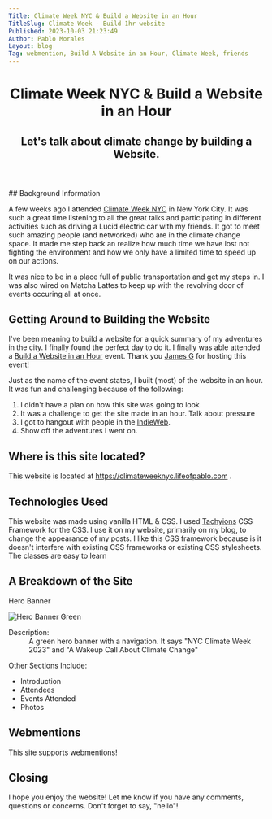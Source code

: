 ```yaml
---
Title: Climate Week NYC & Build a Website in an Hour
TitleSlug: Climate Week - Build 1hr website
Published: 2023-10-03 21:23:49
Author: Pablo Morales
Layout: blog
Tag: webmention, Build A Website in an Hour, Climate Week, friends
---
```

<header class="tc ph4">
  <h1 class="f3 f2-m f1-l fw2 black-90 mv3">
    Climate Week NYC & Build a Website in an Hour
  </h1>
  <h2 class="f5 f4-m f3-l fw2 black-50 mt0 lh-copy">
    Let's talk about climate change by building a Website.
  </h2>
</header>

<article class="athelas pa4 black">
  <div class="f4 f4-ns lh-copy measure center" markdown="1">
## Background Information

A few weeks ago I attended [Climate Week NYC](https://www.climateweeknyc.org/) in New York City. It was such a great time listening to all the great talks and participating in different activities such as driving a Lucid electric car with my friends. It got to meet such amazing people (and networked) who are in the climate change space. It made me step back an realize how much time we have lost not fighting the environment and how we only have a limited time to speed up on our actions. 

It was nice to be in a place full of public transportation and get my steps in. I was also wired on Matcha Lattes to keep up with the revolving door of events occuring all at once. 

## Getting Around to Building the Website

I've been meaning to build a website for a quick summary of my adventures in the city. I finally found the perfect day to do it. I finally was able attended a <a href="https://events.indieweb.org/2023/09/build-a-website-in-an-hour-IlkuPP6V6dNW" class="u-in-reply-to">Build a Website in an Hour</a> event. Thank you <a href="https://jamesg.blog/" class="u-reply-to">James G</a> for hosting this event! 

Just as the name of the event states, I built (most) of the website in an hour. It was fun and challenging because of the following:

1. I didn't have a plan on how this site was going to look
2. It was a challenge to get the site made in an hour. Talk about pressure
3. I got to hangout with people in the [IndieWeb](https://indieweb.org).
4. Show off the adventures I went on.

## Where is this site located?

This website is located at https://climateweeknyc.lifeofpablo.com .

## Technologies Used
This website was made using vanilla HTML & CSS. I used [Tachyions](https://tachyons.io/) CSS Framework for the CSS.  I use it on my website, primarily on my blog, to change the appearance of my posts. I like this CSS framework because is it doesn't interfere with existing CSS frameworks or existing CSS stylesheets. The classes are easy to learn

## A Breakdown of the Site

<div class="mw9 center ph3-ns">


<p>Hero Banner</p>

<div class="cf ph2-ns">
    <div class="fl w-100 w-50-ns pa2">

<p><img src="https://static.lifeofpablo.com/climateweeknyc/climateweeknyc-banner.png" alt="Hero Banner Green" title="Hero Banner Green"></p>

</div>
    <div class="fl w-100 w-50-ns pa2">
<dl class="lh-title pa4 mt0">
  <dt class="f6 b">Description:</dt>
  <dd class="ml0">A green hero banner with a navigation. It says "NYC Climate Week 2023" and "A Wakeup Call About Climate Change"</dd>

</dl>
</div>
    </div>

</div>


Other Sections Include:

* Introduction
* Attendees
* Events Attended
* Photos


## Webmentions

This site supports webmentions! 



## Closing

I hope you enjoy the website! Let me know if you have any comments, questions or concerns. Don't forget to say, "hello"!


  </div>
  </article>
